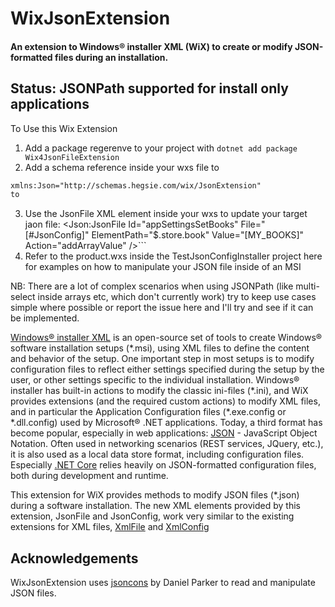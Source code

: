 # WixJsonExtension
#### An extension to Windows&reg; installer XML (WiX) to create or modify JSON-formatted files during an installation.

## Status: JSONPath supported for install only applications

To Use this Wix Extension
1. Add a package regerenve to your project with `dotnet add package Wix4JsonFileExtension`
2. Add a schema reference inside your wxs file to 
```xml
xmlns:Json="http://schemas.hegsie.com/wix/JsonExtension"
to 
```
3. Use the JsonFile XML element inside your wxs to update your target jaon file: <Json:JsonFile Id="appSettingsSetBooks" File="[#JsonConfig]" ElementPath="$.store.book" Value="[MY_BOOKS]" Action="addArrayValue" />```
3. Refer to the product.wxs inside the TestJsonConfigInstaller project here for examples on how to manipulate your JSON file inside of an MSI

NB: There are a lot of complex scenarios when using JSONPath (like multi-select inside arrays etc, which don't currently work) 
    try to keep use cases simple where possible or report the issue here and I'll try and see if it can be implemented.

[Windows&reg; installer XML](http://wixtoolset.org/) is an open-source set of tools to create Windows® software installation setups (\*.msi), using XML files to define the content and behavior of the setup.
One important step in most setups is to modify configuration files to reflect either settings specified during the setup by the user, or other settings specific to the individual installation.
Windows&reg; installer has built-in actions to modify the classic ini-files (\*.ini), and WiX provides extensions (and the required custom actions) to modify XML files, and in particular the Application Configuration files (\*.exe.config or \*.dll.config) used by Microsoft&reg; .NET applications.
Today, a third format has become popular, especially in web applications: [JSON](https://www.json.org/) - JavaScript Object Notation.
Often used in networking scenarios (REST services, JQuery, etc.), it is also used as a local data store format, including configuration files.
Especially [.NET Core](https://github.com/dotnet/core) relies heavily on JSON-formatted configuration files, both during development and runtime.

This extension for WiX provides methods to modify JSON files (\*.json) during a software installation.
The new XML elements provided by this extension, JsonFile and JsonConfig, work very similar to the existing extensions for XML files, [XmlFile](http://wixtoolset.org/documentation/manual/v3/xsd/util/xmlfile.html) and [XmlConfig](http://wixtoolset.org/documentation/manual/v3/xsd/util/xmlconfig.html)

## Acknowledgements
WixJsonExtension uses [jsoncons](https://github.com/danielaparker/jsoncons) by Daniel Parker to read and manipulate JSON files.
